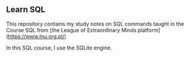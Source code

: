 ## Learn SQL

This repository contains my study notes on SQL commands taught in the Course SQL from [the League of Extraordinary Minds platform] (https://www.lnu.org.pl/)

In this SQL course, I use the SQLite engine.